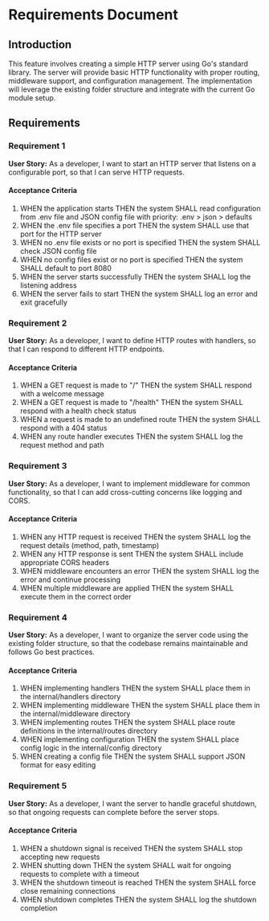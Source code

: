 # Requirements Document

## Introduction

This feature involves creating a simple HTTP server using Go's standard library. The server will provide basic HTTP functionality with proper routing, middleware support, and configuration management. The implementation will leverage the existing folder structure and integrate with the current Go module setup.

## Requirements

### Requirement 1

**User Story:** As a developer, I want to start an HTTP server that listens on a configurable port, so that I can serve HTTP requests.

#### Acceptance Criteria

1. WHEN the application starts THEN the system SHALL read configuration from .env file and JSON config file with priority: .env > json > defaults
2. WHEN the .env file specifies a port THEN the system SHALL use that port for the HTTP server
3. WHEN no .env file exists or no port is specified THEN the system SHALL check JSON config file
4. WHEN no config files exist or no port is specified THEN the system SHALL default to port 8080
5. WHEN the server starts successfully THEN the system SHALL log the listening address
6. WHEN the server fails to start THEN the system SHALL log an error and exit gracefully

### Requirement 2

**User Story:** As a developer, I want to define HTTP routes with handlers, so that I can respond to different HTTP endpoints.

#### Acceptance Criteria

1. WHEN a GET request is made to "/" THEN the system SHALL respond with a welcome message
2. WHEN a GET request is made to "/health" THEN the system SHALL respond with a health check status
3. WHEN a request is made to an undefined route THEN the system SHALL respond with a 404 status
4. WHEN any route handler executes THEN the system SHALL log the request method and path

### Requirement 3

**User Story:** As a developer, I want to implement middleware for common functionality, so that I can add cross-cutting concerns like logging and CORS.

#### Acceptance Criteria

1. WHEN any HTTP request is received THEN the system SHALL log the request details (method, path, timestamp)
2. WHEN any HTTP response is sent THEN the system SHALL include appropriate CORS headers
3. WHEN middleware encounters an error THEN the system SHALL log the error and continue processing
4. WHEN multiple middleware are applied THEN the system SHALL execute them in the correct order

### Requirement 4

**User Story:** As a developer, I want to organize the server code using the existing folder structure, so that the codebase remains maintainable and follows Go best practices.

#### Acceptance Criteria

1. WHEN implementing handlers THEN the system SHALL place them in the internal/handlers directory
2. WHEN implementing middleware THEN the system SHALL place them in the internal/middleware directory
3. WHEN implementing routes THEN the system SHALL place route definitions in the internal/routes directory
4. WHEN implementing configuration THEN the system SHALL place config logic in the internal/config directory
5. WHEN creating a config file THEN the system SHALL support JSON format for easy editing

### Requirement 5

**User Story:** As a developer, I want the server to handle graceful shutdown, so that ongoing requests can complete before the server stops.

#### Acceptance Criteria

1. WHEN a shutdown signal is received THEN the system SHALL stop accepting new requests
2. WHEN shutting down THEN the system SHALL wait for ongoing requests to complete with a timeout
3. WHEN the shutdown timeout is reached THEN the system SHALL force close remaining connections
4. WHEN shutdown completes THEN the system SHALL log the shutdown completion